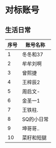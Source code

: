 # 对标账号

## 生活日常

| 序号 | 账号名称 | 
| --- | --- |
| 1| 冬冬和37 |
| 2 | 牟牟刘啊|
| 3 | 曾熙捷 |
| 4 | 王梓辰2 |
| 5 | 周启文- |
| 6 | 金圣一1|
| 7 | 王铁柱.|
| 8 |  SQ的小日常|
| 9 | 坤哥哥..|
| 10 | 菜籽和短腿 | 
